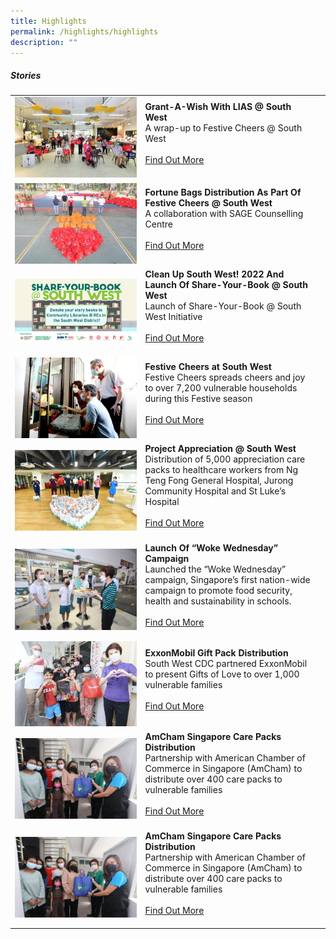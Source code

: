 ```yaml
---
title: Highlights
permalink: /highlights/highlights
description: ""
---
```

##### Stories

| ||  |
| -------- | -------- | -------- |
| ![](/images/Highlights/Grant-A-Wish%20with%20LIAS%20@%20SW%20-%20Pic%201.jpg)    |   **Grant-A-Wish With LIAS @ South West**<br> A wrap-up to Festive Cheers @ South West <br><br> [Find Out More](/highlights/Grant-A-Wish-With-LIAS-SouthWest)<br><br>|      |
| ![](/images/Highlights/Festive%20Cheers%20@%20SW%20-%20Pic%201.jpg)    |   **Fortune Bags Distribution As Part Of Festive Cheers @ South West**<br> A collaboration with SAGE Counselling Centre <br><br> [Find Out More](/highlights/Fortune-Bags-Distribution-As-Part-Of-Festive-Cheers-SouthWest)<br><br>|      |
| ![](/images/Highlights/lastscene_1920x1080px_v1-(002).jpg)|  **Clean Up South West! 2022 And Launch Of Share-Your-Book @ South West**<br>Launch of Share-Your-Book @ South West Initiative<br><br> [Find Out More](/highlights/CleanUp-SouthWest-2022-And-Launch-Of-Share-Your-Book-SouthWest)<br><br>|
|![](/images/Highlights/festive-cheers.jpg)| **Festive Cheers at South West**<br>Festive Cheers spreads cheers and joy to over 7,200 vulnerable households during this Festive season<br><br> [Find Out More](/highlights/Festive-Cheers-SouthWest)<br><br>|   |
| ![](/images/Highlights/project-appreciation.jpg)    |   **Project Appreciation @ South West**<br>Distribution of 5,000 appreciation care packs to healthcare workers from Ng Teng Fong General Hospital, Jurong Community Hospital and St Luke’s Hospital<br><br> [Find Out More](/highlights/Project-Appreciation-South-West)<br><br>|      |
| ![](/images/Highlights/Woke%20wednesday%20photo.jpg)   |   **Launch Of “Woke Wednesday” Campaign**<br>Launched the “Woke Wednesday” campaign, Singapore’s first nation-wide campaign to promote food security, health and sustainability in schools.<br><br> [Find Out More](/highlights/Launch-Of-WokeWednesday-Campaign)<br><br>|      |
| ![](/images/Highlights/ExxonMobil%20Grocery%20Pack%20Distribution.jpeg)   |   **ExxonMobil Gift Pack Distribution**<br>South West CDC partnered ExxonMobil to present Gifts of Love to over 1,000 vulnerable families<br><br> [Find Out More](/highlights/ExxonMobil-Gift-Pack-Distribution)<br><br>|      |
|![](/images/Highlights/amcham.jpg) | **AmCham Singapore Care Packs Distribution**<br>Partnership with American Chamber of Commerce in Singapore (AmCham) to distribute over 400 care packs to vulnerable families<br><br> [Find Out More](/highlights/AmCham-Singapore-Care-Packs-Distribution)<br><br>|      |
|![](/images/Highlights/amcham.jpg) | **AmCham Singapore Care Packs Distribution**<br>Partnership with American Chamber of Commerce in Singapore (AmCham) to distribute over 400 care packs to vulnerable families<br><br> [Find Out More](/highlights/AmCham-Singapore-Care-Packs-Distribution)<br><br>|      |
